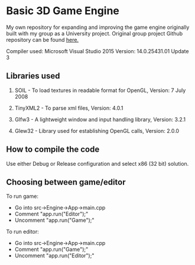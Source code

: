 # Basic 3D Game Engine

My own repository for expanding and improving the game engine originally built with my group as a University project. Original group project Github repository can be found <a href="https://github.com/marcin388/3D-Game-Engine">here.</a> 

Compiler used: Microsoft Visual Studio 2015
Version: 14.0.25431.01 Update 3

<h2>Libraries used</h2>

1. SOIL - To load textures in readable format for OpenGL, Version: 7 July 2008

2. TinyXML2 - To parse xml files, Version: 4.0.1

3. Glfw3 - A lightweight window and input handling library, Version: 3.2.1

4. Glew32 - Library used for establishing OpenGL calls, Version: 2.0.0

<h2>How to compile the code</h2>
Use either Debug or Release configuration and select x86 (32 bit) solution.

<h2>Choosing between game/editor</h2>
To run game:
<ul>
  <li>Go into src->Engine->App->main.cpp</li>
  <li>Comment "app.run("Editor");"</li>
  <li>Uncomment "app.run("Game");"</li>
</ul>
To run editor:
<ul>
  <li>Go into src->Engine->App->main.cpp</li>
  <li>Comment "app.run("Game");"</li>
  <li>Uncomment "app.run("Editor");"</li>
</ul>

